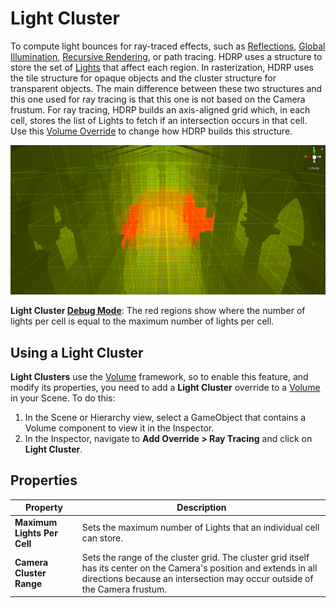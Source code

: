 # Light Cluster

To compute light bounces for ray-traced effects, such as [Reflections](Ray-Traced-Reflections.html), [Global Illumination](Ray-Traced-Global-Illumination.html), [Recursive Rendering](Ray-Tracing-Recursive-Rendering.html), or path tracing. HDRP uses a structure to store the set of [Lights](Light-Component.html) that affect each region. In rasterization, HDRP uses the tile structure for opaque objects and the cluster structure for transparent objects. The main difference between these two structures and this one used for ray tracing is that this one is not based on the Camera frustum.
For ray tracing, HDRP builds an axis-aligned grid which, in each cell, stores the list of Lights to fetch if an intersection occurs in that cell. Use this [Volume Override](Volume-Components.html) to change how HDRP builds this structure.

![](Images/RayTracingLightCluster1.png)

**Light Cluster [Debug Mode](Ray-Tracing-Debug.html)**: The red regions show where the number of lights per cell is equal to the maximum number of lights per cell.

## Using a Light Cluster

**Light Clusters** use the [Volume](Volumes.html) framework, so to enable this feature, and modify its properties, you need to add a **Light Cluster** override to a [Volume](Volumes.html) in your Scene. To do this:

1. In the Scene or Hierarchy view, select a GameObject that contains a Volume component to view it in the Inspector.
2. In the Inspector, navigate to **Add Override > Ray Tracing** and click on **Light Cluster**.

## Properties

| **Property**                | **Description**                                              |
| --------------------------- | ------------------------------------------------------------ |
| **Maximum Lights Per Cell** | Sets the maximum number of Lights that an individual cell can store. |
| **Camera Cluster Range**    | Sets the range of the cluster grid. The cluster grid itself has its center on the Camera's position and extends in all directions because an intersection may occur outside of the Camera frustum. |

